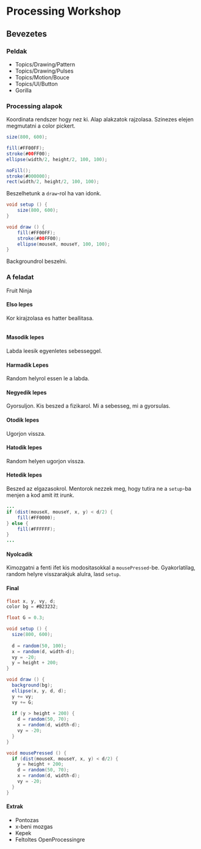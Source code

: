
# Processing Workshop

## Bevezetes

### Peldak

 - Topics/Drawing/Pattern
 - Topics/Drawing/Pulses
 - Topics/Motion/Bouce
 - Topics/UI/Button
 - Gorilla

### Processing alapok

Koordinata rendszer hogy nez ki. Alap alakzatok rajzolasa. Szinezes elejen megmutatni a color pickert.

```Java
size(800, 600);

fill(#FF00FF);
stroke(#00FF00);
ellipse(width/2, height/2, 100, 100);

noFill();
stroke(#000000);
rect(width/2, height/2, 100, 100);
```

Beszelhetunk a `draw`-rol ha van idonk. 

```Java
void setup () {
    size(800, 600);
}

void draw () {
    fill(#FF00FF);
    stroke(#00FF00);
    ellipse(mouseX, mouseY, 100, 100); 
}
```

Backgroundrol beszelni.

### A feladat

Fruit Ninja

#### Elso lepes

Kor kirajzolasa es hatter beallitasa.

```Java
```

#### Masodik lepes

Labda leesik egyenletes sebesseggel.

#### Harmadik Lepes

Random helyrol essen le a labda.

#### Negyedik lepes

Gyorsuljon. Kis beszed a fizikarol. Mi a sebesseg, mi a gyorsulas.

#### Otodik lepes

Ugorjon vissza.

#### Hatodik lepes

Random helyen ugorjon vissza.

#### Hetedik lepes

Beszed az elgazasokrol. Mentorok nezzek meg, hogy tutira ne a `setup`-ba menjen a kod amit itt irunk. 

```Java
...
if (dist(mouseX, mouseY, x, y) < d/2) {
    fill(#FF0000);
} else {
    fill(#FFFFFF);
}
...
```

#### Nyolcadik
Kimozgatni a fenti ifet kis modositasokkal a `mousePressed`-be. Gyakorlatilag, random helyre visszarakjuk alulra, lasd `setup`.

#### Final

```Java
float x, y, vy, d;
color bg = #B23232;

float G = 0.3;

void setup () {
  size(800, 600);
  
  d = random(50, 100);
  x = random(d, width-d);
  vy = -20;
  y = height + 200;
}

void draw () {
  background(bg);
  ellipse(x, y, d, d);
  y += vy;
  vy += G;
  
  if (y > height + 200) {
    d = random(50, 70);
    x = random(d, width-d);
    vy = -20;
  }
}

void mousePressed () {
  if (dist(mouseX, mouseY, x, y) < d/2) {
    y = height + 200;
    d = random(50, 70);
    x = random(d, width-d);
    vy = -20;  
  }
}
```

#### Extrak

 - Pontozas
 - x-beni mozgas
 - Kepek
 - Feltoltes OpenProcessingre
